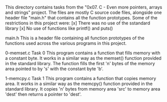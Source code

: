 This directory contains tasks from the "0x07. C - Even more pointers, arrays and strings" project.
The files are mostly C source code files, alongside one header file "main.h" that contains all the function prototypes.
Some of the restrictions in this project were:
[x] There was no use of the sstandard library
[x] No use of functions like printf() and puts()


main.h
This is a header file containing all function prototypes of the functions used across the various programs in this project.

0-memset.c
Task 0
This program contains a function that fills memory with a constant byte. It works in a similar way as the memset() function provided in the standard library.
The function fills the first 'n' bytes of the memory area pointed to by 's' with the constant byte 'b'.

1-memcpy.c
Task 1
This program contains a function that copies memory area. It works in a similar way as the memcpy() function provided in the standard library.
It copies 'n' bytes from memory area 'src' to memory area 'dest' then returns a pointer to 'dest'.
